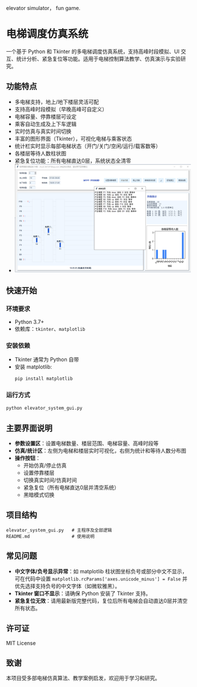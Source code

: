 elevator simulator， fun game.
# 电梯调度仿真系统

一个基于 Python 和 Tkinter 的多电梯调度仿真系统，支持高峰时段模拟、UI 交互、统计分析、紧急复位等功能。适用于电梯控制算法教学、仿真演示与实验研究。

## 功能特点

- 多电梯支持，地上/地下楼层灵活可配
- 支持高峰时段模拟（早晚高峰可自定义）
- 电梯容量、停靠楼层可设定
- 乘客自动生成及上下车逻辑
- 实时仿真与真实时间切换
- 丰富的图形界面（Tkinter），可视化电梯与乘客状态
- 统计栏实时显示每部电梯状态（开门/关门/空闲/运行/载客数等）
- 各楼层等待人数柱状图
- 紧急复位功能：所有电梯直达0层，系统状态全清零
- ![image](ui-2.png)
## 快速开始

### 环境要求

- Python 3.7+
- 依赖库：`tkinter`、`matplotlib`

### 安装依赖

- Tkinter 通常为 Python 自带
- 安装 matplotlib:
  ```bash
  pip install matplotlib
  ```

### 运行方式

```bash
python elevator_system_gui.py
```

## 主要界面说明

- **参数设置区**：设置电梯数量、楼层范围、电梯容量、高峰时段等
- **仿真/统计区**：左侧为电梯和楼层实时可视化，右侧为统计和等待人数分布图
- **操作按钮**：
    - 开始仿真/停止仿真
    - 设置停靠楼层
    - 切换真实时间/仿真时间
    - 紧急复位（所有电梯直达0层并清空系统）
    - 黑暗模式切换

## 项目结构

```
elevator_system_gui.py   # 主程序及全部逻辑
README.md                # 使用说明
```

## 常见问题

- **中文字体/负号显示异常**：如 matplotlib 柱状图坐标负号或部分中文不显示，可在代码中设置 `matplotlib.rcParams['axes.unicode_minus'] = False` 并优先选择支持负号的中文字体（如微软雅黑）。
- **Tkinter 窗口不显示**：请确保 Python 安装了 Tkinter 支持。
- **紧急复位无效**：请用最新版完整代码，复位后所有电梯会自动直达0层并清空所有状态。

## 许可证

MIT License

## 致谢

本项目受多部电梯仿真算法、教学案例启发，欢迎用于学习和研究。
